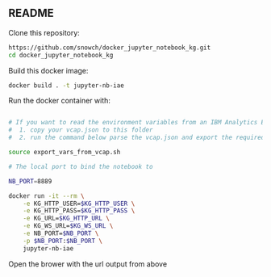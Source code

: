 README
------

Clone this repository:

```bash
https://github.com/snowch/docker_jupyter_notebook_kg.git
cd docker_jupyter_notebook_kg
```


Build this docker image:

```bash
docker build . -t jupyter-nb-iae
```

Run the docker container with:

```bash

# If you want to read the environment variables from an IBM Analytics Engine vcap.json: 
#  1. copy your vcap.json to this folder
#  2. run the command below parse the vcap.json and export the required environment variables

source export_vars_from_vcap.sh

# The local port to bind the notebook to

NB_PORT=8889

docker run -it --rm \
	-e KG_HTTP_USER=$KG_HTTP_USER \
	-e KG_HTTP_PASS=$KG_HTTP_PASS \
	-e KG_URL=$KG_HTTP_URL \
	-e KG_WS_URL=$KG_WS_URL \
	-e NB_PORT=$NB_PORT \
	-p $NB_PORT:$NB_PORT \
	jupyter-nb-iae
```

Open the brower with the url output from above
